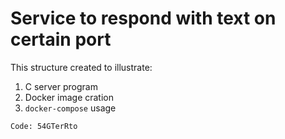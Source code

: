 # Service to respond with text on certain port

This structure created to illustrate:

  1. C server program
  2. Docker image cration
  3. `docker-compose` usage

~~~~~~
Code: 54GTerRto
~~~~~~

